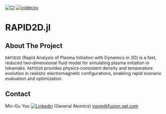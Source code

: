 <a id="readme-top"></a>
[![CI](https://github.com/ProjectTorreyPines/RAPID2D.jl/actions/workflows/CI.yml/badge.svg)](https://github.com/ProjectTorreyPines/RAPID2D.jl/actions/workflows/CI.yml)
[![codecov](https://codecov.io/github/ProjectTorreyPines/RAPID2D.jl/graph/badge.svg?token=BHeyEDF71T)](https://codecov.io/github/ProjectTorreyPines/RAPID2D.jl)

# RAPID2D.jl

<!-- ABOUT THE PROJECT -->
## About The Project
`RAPID2D` (Rapid Analysis of Plasma Initiation with Dynamics in 2D) is a fast, reduced two‑dimensional fluid model for simulating plasma initiation in tokamaks. `RAPID2D` provides physics‑consistent density and temperature evolution in realistic electromagnetic configurations, enabling rapid scenario evaluation and optimization.

<!-- CONTACT -->
## Contact
Min-Gu Yoo [![Linkedin](https://i.sstatic.net/gVE0j.png)](https://www.linkedin.com/in/min-gu-yoo-704773230) (General Atomics)  yoom@fusion.gat.com 



